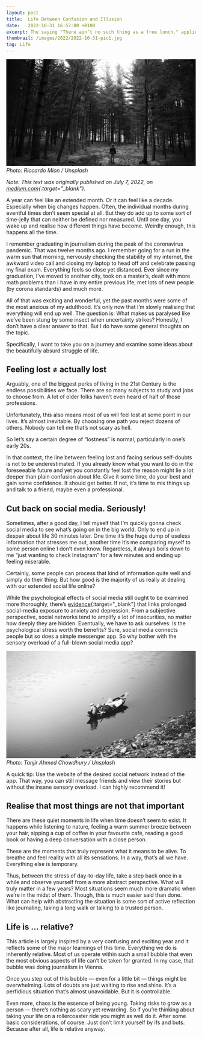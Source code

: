 ```yaml
---
layout: post
title:  Life Between Confusion and Illusion
date:   2022-10-31 16:57:00 +0100
excerpt: The saying "There ain’t no such thing as a free lunch." applies to many things in life. A story about navigating the unknown, excitement and dealing with confusion.
thumbnail: /images/2022/2022-10-31-pic1.jpg
tag: Life
---
```


![](/images/2022/2022-10-31-pic1.jpg)
*Photo: Riccardo Mion / Unsplash*

*Note: This text was originally published on July 7, 2022, on [medium.com](https://medium.com/@hannybal){:target="_blank"}.*

A year can feel like an extended month. Or it can feel like a decade. Especially when big changes happen. Often, the individual months during eventful times don’t seem special at all. But they do add up to some sort of time-jelly that can neither be defined nor measured. Until one day, you wake up and realise how different things have become. Weirdly enough, this happens all the time.

I remember graduating in journalism during the peak of the coronavirus pandemic. That was twelve months ago. I remember going for a run in the warm sun that morning, nervously checking the stability of my internet, the awkward video call and closing my laptop to head off and celebrate passing my final exam. Everything feels so close yet distanced. Ever since my graduation, I’ve moved to another city, took on a master’s, dealt with more math problems than I have in my entire previous life, met lots of new people (by corona standards) and much more.

All of that was exciting and wonderful, yet the past months were some of the most anxious of my adulthood. It’s only now that I’m slowly realising that everything will end up well. The question is: What makes us paralysed like we’ve been stung by some insect when uncertainty strikes? Honestly, I don’t have a clear answer to that. But I do have some general thoughts on the topic.

Specifically, I want to take you on a journey and examine some ideas about the beautifully absurd struggle of life.

## Feeling lost ≠ actually lost

Arguably, one of the biggest perks of living in the 21st Century is the endless possibilities we face. There are so many subjects to study and jobs to choose from. A lot of older folks haven’t even heard of half of those professions.

Unfortunately, this also means most of us will feel lost at some point in our lives. It’s almost inevitable. By choosing one path you reject dozens of others. Nobody can tell me that’s not scary as hell.

So let’s say a certain degree of “lostness” is normal, particularly in one’s early 20s.

In that context, the line between feeling lost and facing serious self-doubts is not to be underestimated. If you already know what you want to do in the foreseeable future and yet you constantly feel lost the reason might lie a lot deeper than plain confusion about life. Give it some time, do your best and gain some confidence. It should get better. If not, it’s time to mix things up and talk to a friend, maybe even a professional.

## Cut back on social media. Seriously!

Sometimes, after a good day, I tell myself that I’m quickly gonna check social media to see what’s going on in the big world. Only to end up in despair about life 30 minutes later. One time it’s the huge dump of useless information that stresses me out, another time it’s me comparing myself to some person online I don’t even know. Regardless, it always boils down to me “just wanting to check Instagram” for a few minutes and ending up feeling miserable.

Certainly, some people can process that kind of information quite well and simply do their thing. But how good is the majority of us really at dealing with our extended social life online?

While the psychological effects of social media still ought to be examined more thoroughly, there’s [evidence](https://www.ncbi.nlm.nih.gov/pmc/articles/PMC7364393/){:target="_blank"} that links prolonged social-media exposure to anxiety and depression. From a subjective perspective, social networks tend to amplify a lot of insecurities, no matter how deeply they are hidden. Eventually, we have to ask ourselves: Is the psychological stress worth the benefits? Sure, social media connects people but so does a simple messenger app. So why bother with the sensory overload of a full-blown social media app?

![](/images/2022/2022-10-31-pic2.jpg)
*Photo: Tanjir Ahmed Chowdhury / Unsplash*

A quick tip: Use the website of the desired social network instead of the app. That way, you can still message friends and view their stories but without the insane sensory overload. I can highly recommend it!

## Realise that most things are not that important

There are these quiet moments in life when time doesn’t seem to exist. It happens while listening to nature, feeling a warm summer breeze between your hair, sipping a cup of coffee in your favourite café, reading a good book or having a deep conversation with a close person.

These are the moments that truly represent what it means to be alive. To breathe and feel reality with all its sensations. In a way, that’s all we have. Everything else is temporary.

Thus, between the stress of day-to-day life, take a step back once in a while and observe yourself from a more abstract perspective. What will truly matter in a few years? Most situations seem much more dramatic when we’re in the midst of them. Though, this is much easier said than done. What can help with abstracting the situation is some sort of active reflection like journaling, taking a long walk or talking to a trusted person.

## Life is … relative?

This article is largely inspired by a very confusing and exciting year and it reflects some of the major learnings of this time. Everything we do is inherently relative. Most of us operate within such a small bubble that even the most obvious aspects of life can’t be taken for granted. In my case, that bubble was doing journalism in Vienna.

Once you step out of this bubble — even for a little bit — things might be overwhelming. Lots of doubts are just waiting to rise and shine. It’s a perfidious situation that’s almost unavoidable. But it is controllable.

Even more, chaos is the essence of being young. Taking risks to grow as a person — there’s nothing as scary yet rewarding. So if you’re thinking about taking your life on a rollercoaster ride you might as well do it. After some basic considerations, of course. Just don’t limit yourself by ifs and buts. Because after all, life is relative anyway.